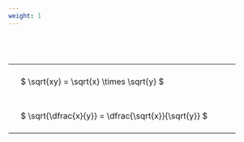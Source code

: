 ```yaml
---
weight: 1
---
```


#  
<br>
<style type="text/css">
#T_eff5b th.col_heading {
  text-align: left;
  font-size: 1em;
}
#T_eff5b td {
  text-align: left;
  font-size: 1em;
  padding: 1.5em;
}
#T_eff5b_row0_col0, #T_eff5b_row1_col0 {
  width: 400px;
  white-space: pre-wrap;
}
</style>
<table id="T_eff5b">
  <thead>
  </thead>
  <tbody>
    <tr>
      <td id="T_eff5b_row0_col0" class="data row0 col0" >$ \sqrt{xy} = \sqrt{x} \times \sqrt{y} $</td>
    </tr>
    <tr>
      <td id="T_eff5b_row1_col0" class="data row1 col0" >$ \sqrt{\dfrac{x}{y}} = \dfrac{\sqrt{x}}{\sqrt{y}} $</td>
    </tr>
  </tbody>
</table>

